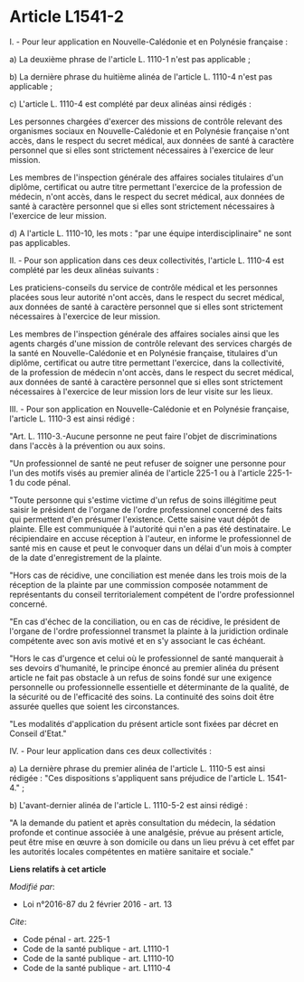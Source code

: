 # Article L1541-2

I. - Pour leur application en Nouvelle-Calédonie et en Polynésie française : 

a) La deuxième phrase de l'article L. 1110-1 n'est pas applicable ; 

b) La dernière phrase du huitième alinéa de l'article L. 1110-4 n'est pas applicable ; 

c) L'article L. 1110-4 est complété par deux alinéas ainsi rédigés : 

Les personnes chargées d'exercer des missions de contrôle relevant des organismes sociaux en Nouvelle-Calédonie et en
Polynésie française n'ont accès, dans le respect du secret médical, aux données de santé à caractère personnel que si elles
sont strictement nécessaires à l'exercice de leur mission. 

Les membres de l'inspection générale des affaires sociales titulaires d'un diplôme, certificat ou autre titre permettant
l'exercice de la profession de médecin, n'ont accès, dans le respect du secret médical, aux données de santé à caractère
personnel que si elles sont strictement nécessaires à l'exercice de leur mission. 

d) A l'article L. 1110-10, les mots : "par une équipe interdisciplinaire" ne sont pas applicables. 

II. - Pour son application dans ces deux collectivités, l'article L. 1110-4 est complété par les deux alinéas suivants : 

Les praticiens-conseils du service de contrôle médical et les personnes placées sous leur autorité n'ont accès, dans le
respect du secret médical, aux données de santé à caractère personnel que si elles sont strictement nécessaires à l'exercice
de leur mission. 

Les membres de l'inspection générale des affaires sociales ainsi que les agents chargés d'une mission de contrôle relevant
des services chargés de la santé en Nouvelle-Calédonie et en Polynésie française, titulaires d'un diplôme, certificat ou
autre titre permettant l'exercice, dans la collectivité, de la profession de médecin n'ont accès, dans le respect du secret
médical, aux données de santé à caractère personnel que si elles sont strictement nécessaires à l'exercice de leur mission
lors de leur visite sur les lieux. 

III. - Pour son application en Nouvelle-Calédonie et en Polynésie française, l'article L. 1110-3 est ainsi rédigé : 

"Art. L. 1110-3.-Aucune personne ne peut faire l'objet de discriminations dans l'accès à la prévention ou aux soins. 

"Un professionnel de santé ne peut refuser de soigner une personne pour l'un des motifs visés au premier alinéa de l'article
225-1 ou à l'article 225-1-1 du code pénal. 

"Toute personne qui s'estime victime d'un refus de soins illégitime peut saisir le président de l'organe de l'ordre
professionnel concerné des faits qui permettent d'en présumer l'existence. Cette saisine vaut dépôt de plainte. Elle est
communiquée à l'autorité qui n'en a pas été destinataire. Le récipiendaire en accuse réception à l'auteur, en informe le
professionnel de santé mis en cause et peut le convoquer dans un délai d'un mois à compter de la date d'enregistrement de la
plainte. 

"Hors cas de récidive, une conciliation est menée dans les trois mois de la réception de la plainte par une commission
composée notamment de représentants du conseil territorialement compétent de l'ordre professionnel concerné. 

"En cas d'échec de la conciliation, ou en cas de récidive, le président de l'organe de l'ordre professionnel transmet la
plainte à la juridiction ordinale compétente avec son avis motivé et en s'y associant le cas échéant. 

"Hors le cas d'urgence et celui où le professionnel de santé manquerait à ses devoirs d'humanité, le principe énoncé au
premier alinéa du présent article ne fait pas obstacle à un refus de soins fondé sur une exigence personnelle ou
professionnelle essentielle et déterminante de la qualité, de la sécurité ou de l'efficacité des soins. La continuité des
soins doit être assurée quelles que soient les circonstances. 

"Les modalités d'application du présent article sont fixées par décret en Conseil d'Etat."

IV. - Pour leur application dans ces deux collectivités : 

a) La dernière phrase du premier alinéa de l'article L. 1110-5 est ainsi rédigée : "Ces dispositions s'appliquent sans
préjudice de l'article L. 1541-4." ; 

b) L'avant-dernier alinéa de l'article L. 1110-5-2 est ainsi rédigé : 

"A la demande du patient et après consultation du médecin, la sédation profonde et continue associée à une analgésie, prévue
au présent article, peut être mise en œuvre à son domicile ou dans un lieu prévu à cet effet par les autorités locales
compétentes en matière sanitaire et sociale."

**Liens relatifs à cet article**

_Modifié par_:

  - Loi n°2016-87 du 2 février 2016 - art. 13

_Cite_:

  - Code pénal - art. 225-1
  - Code de la santé publique - art. L1110-1
  - Code de la santé publique - art. L1110-10
  - Code de la santé publique - art. L1110-4
